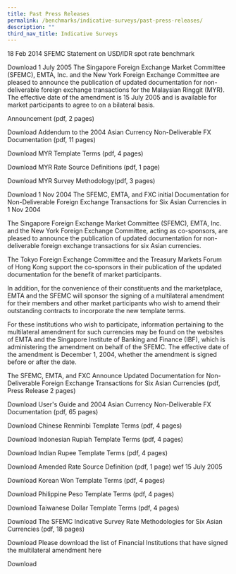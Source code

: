 ```yaml
---
title: Past Press Releases
permalink: /benchmarks/indicative-surveys/past-press-releases/
description: ""
third_nav_title: Indicative Surveys
---
```


18 Feb 2014
SFEMC Statement on USD/IDR spot rate benchmark

Download 
1 July 2005
The Singapore Foreign Exchange Market Committee (SFEMC), EMTA, Inc. and the New York Foreign Exchange Committee are pleased to announce the publication of updated documentation for non-deliverable foreign exchange transactions for the Malaysian Ringgit (MYR). The effective date of the amendment is 15 July 2005 and is available for market participants to agree to on a bilateral basis.

Announcement (pdf, 2 pages)

Download 
Addendum to the 2004 Asian Currency Non-Deliverable FX Documentation (pdf, 11 pages)

Download 
MYR Template Terms (pdf, 4 pages)

Download 
MYR Rate Source Definitions (pdf, 1 page)

Download 
MYR Survey Methodology(pdf, 3 pages)

Download 
1 Nov 2004
The SFEMC, EMTA, and FXC initial Documentation for Non-Deliverable Foreign Exchange Transactions for Six Asian Currencies in 1 Nov 2004

The Singapore Foreign Exchange Market Committee (SFEMC), EMTA, Inc. and the New York Foreign Exchange Committee, acting as co-sponsors, are pleased to announce the publication of updated documentation for non-deliverable foreign exchange transactions for six Asian currencies.

The Tokyo Foreign Exchange Committee and the Treasury Markets Forum of Hong Kong support the co-sponsors in their publication of the updated documentation for the benefit of market participants.

In addition, for the convenience of their constituents and the marketplace, EMTA and the SFEMC will sponsor the signing of a multilateral amendment for their members and other market participants who wish to amend their outstanding contracts to incorporate the new template terms.

For these institutions who wish to participate, information pertaining to the multilateral amendment for such currencies may be found on the websites of EMTA and the Singapore Institute of Banking and Finance (IBF), which is administering the amendment on behalf of the SFEMC. The effective date of the amendment is December 1, 2004, whether the amendment is signed before or after the date.


The SFEMC, EMTA, and FXC Announce Updated Documentation for Non-Deliverable Foreign Exchange Transactions for Six Asian Currencies (pdf, Press Release 2 pages)

Download 
User's Guide and 2004 Asian Currency Non-Deliverable FX Documentation (pdf, 65 pages)

Download 
Chinese Renminbi Template Terms (pdf, 4 pages)

Download 
Indonesian Rupiah Template Terms (pdf, 4 pages)

Download 
Indian Rupee Template Terms (pdf, 4 pages)

Download 
Amended Rate Source Definition (pdf, 1 page) wef 15 July 2005

Download 
Korean Won Template Terms (pdf, 4 pages)

Download 
Philippine Peso Template Terms (pdf, 4 pages)

Download 
Taiwanese Dollar Template Terms (pdf, 4 pages)

Download 
The SFEMC Indicative Survey Rate Methodologies for Six Asian Currencies (pdf, 18 pages)

Download 
Please download the list of Financial Institutions that have signed the multilateral amendment here

Download 

